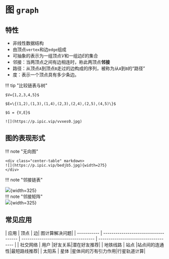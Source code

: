 # 图 `graph`

## 特性

- 非线性数据结构
- 由顶点`vertex`和边`edge`组成
- 可抽象的表示为一组顶点$V$和一组边$E$的集合
- 邻接：当两顶点之间有边相连时，称此两顶点**邻接**
- 路径：从顶点`A`到顶点`B`走过的边构成的序列，被称为从`A`到`B`的“路径”
- 度：表示一个顶点具有多少条边。

!!! tip "比较链表与树"

    $V={1,2,3,4,5}$

    $E=\{(1,2),(1,3),(1,4),(2,3),(2,4),(2,5),(4,5)\}$

    $G = {V,E}$

    ![](https://p.ipic.vip/vvxes0.jpg)

## 图的表现形式

!!! note "无向图"

    <div class="center-table" markdown>
    ![](https://p.ipic.vip/bedjb5.jpg){width=275}
    </div>
!!! note "邻接链表"
    <div class="center-table" markdown>
    ![](https://p.ipic.vip/f9f9k9.jpg){width=325}
    </div>
!!! note "邻接矩阵"
    <div class="center-table" markdown>
    ![](https://p.ipic.vip/jrdlec.jpg){width=325}
    </div>

## 常见应用
<div class="center-table" markdown>
| 应用      | 顶点                 | 边| 图计算解决问题|
| ----------- | ------------------------------------ | ------------------------------------ | ------------------------------------ |
| 社交网络       | 用户  |好友关系|潜在好友推荐|
| 地铁线路       | 站点  |站点间的连通性|最短路线推荐|
| 太阳系       | 星体  |星体间的万有引力作用|行星轨道计算|
</div>